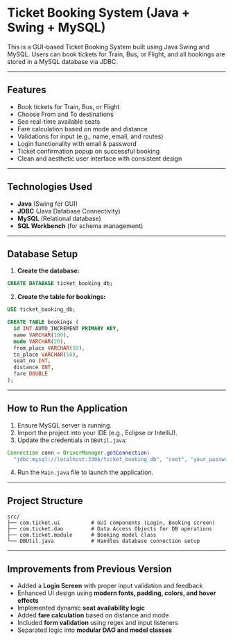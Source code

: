 
#  Ticket Booking System (Java + Swing + MySQL)

This is a GUI-based Ticket Booking System built using Java Swing and MySQL. Users can book tickets for Train, Bus, or Flight, and all bookings are stored in a MySQL database via JDBC.

---

## Features

-  Book tickets for Train, Bus, or Flight
-  Choose From and To destinations
-  See real-time available seats
-  Fare calculation based on mode and distance
-  Validations for input (e.g., name, email, and routes)
-  Login functionality with email & password
-  Ticket confirmation popup on successful booking
-  Clean and aesthetic user interface with consistent design

---

## Technologies Used

- **Java** (Swing for GUI)
- **JDBC** (Java Database Connectivity)
- **MySQL** (Relational database)
- **SQL Workbench** (for schema management)

---

## Database Setup

1. **Create the database:**

```sql
CREATE DATABASE ticket_booking_db;
```

2. **Create the table for bookings:**

```sql
USE ticket_booking_db;

CREATE TABLE bookings (
  id INT AUTO_INCREMENT PRIMARY KEY,
  name VARCHAR(100),
  mode VARCHAR(20),
  from_place VARCHAR(50),
  to_place VARCHAR(50),
  seat_no INT,
  distance INT,
  fare DOUBLE
);
```

---

## How to Run the Application

1. Ensure MySQL server is running.
2. Import the project into your IDE (e.g., Eclipse or IntelliJ).
3. Update the credentials in `DBUtil.java`:

```java
Connection conn = DriverManager.getConnection(
  "jdbc:mysql://localhost:3306/ticket_booking_db", "root", "your_password");
```

4. Run the `Main.java` file to launch the application.

---

## Project Structure

```
src/
├── com.ticket.ui          # GUI components (Login, Booking screen)
├── com.ticket.dao         # Data Access Objects for DB operations
├── com.ticket.module      # Booking model class
└── DBUtil.java            # Handles database connection setup
```

---

## Improvements from Previous Version

- Added a **Login Screen** with proper input validation and feedback
- Enhanced UI design using **modern fonts, padding, colors, and hover effects**
- Implemented dynamic **seat availability logic**
- Added **fare calculation** based on distance and mode
- Included **form validation** using regex and input listeners
- Separated logic into **modular DAO and model classes**

